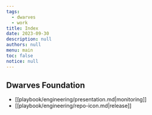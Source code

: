 ```yaml
---
tags: 
  - dwarves
  - work
title: Index
date: 2023-09-30
description: null
authors: null
menu: main
toc: false
notice: null
---
```

## Dwarves Foundation

- [[playbook/engineering/presentation.md|monitoring]]
- [[playbook/engineering/repo-icon.md|release]]
